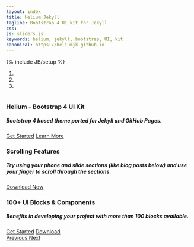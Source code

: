 ```yaml
---
layout: index
title: Helium Jekyll
tagline: Bootstrap 4 UI kit for Jekyll
css: 
js: sliders.js
keywords: helium, jekyll, bootstrap, UI, kit
canonical: https://heliumjk.github.io
---
```

{% include JB/setup %}
<!-- Content Area Start -->
<div id="content">
      <!-- sliders -->
      <div id="sliders">
        <div class="full-width">
          <!-- light slider -->
          <div id="light-slider" class="carousel slide">
            <div id="carousel-area">
              <div id="carousel-slider" class="carousel slide" data-ride="carousel">
                <ol class="carousel-indicators">
                  <li data-target="#carousel-slider" data-slide-to="0" class="active"></li>
                  <li data-target="#carousel-slider" data-slide-to="1"></li>
                  <li data-target="#carousel-slider" data-slide-to="2"></li>
                </ol>
                <div class="carousel-inner" role="listbox">
                  <div class="carousel-item active">
                    <img src="{{ BASE_PATH }}/assets/images/slider/bg-1.jpg" alt="">
                    <div class="carousel-caption">
                      <h3 class="slide-title animated fadeInDown"><span class="text-primary">Helium </span> - Bootstrap 4 UI Kit</h3>
                      <h5 class="slide-text animated fadeIn">Bootstrap 4 based theme ported for Jekyll and GitHub Pages.</h5>
                      <a href="#features" class="btn btn-lg btn-default-filled animated fadeInUp">Get Started</a>
                      <a href="https://github.com/heliumjk/heliumjk.github.io/" class="btn btn-lg btn-common animated fadeInUp">Learn More</a>
                    </div>
                  </div>
                  <div class="carousel-item">
                    <img src="{{ BASE_PATH }}/assets/images/slider/bg-2.jpg" alt="">
                    <div class="carousel-caption">
                      <h3 class="slide-title animated fadeInDown"><span class="text-primary">Scrolling</span> Features</h3>
                      <h5 class="slide-text animated fadeIn">Try using your phone and slide sections (like blog posts below) and use your finger to scroll through the sections.</h5>
                      <a href="https://github.com/heliumjk/heliumjk.github.io/" class="btn btn-lg btn-default-filled animated fadeInUp">Download Now</a>
                    </div>
                  </div>
                  <div class="carousel-item">
                    <img src="{{ BASE_PATH }}/assets/images/slider/bg-3.jpg" alt="">
                    <div class="carousel-caption">
                      <h3 class="slide-title animated fadeInDown"><span class="text-primary">100+ </span> UI Blocks & Components</h3>
                      <h5 class="slide-text animated fadeIn">Benefits in developing your project with more than 100 blocks available.</h5>
                      <a href="#features" class="btn btn-lg btn-default-filled animated fadeInUp">Get Started</a>
                      <a href="https://github.com/heliumjk/heliumjk.github.io/" class="btn btn-lg btn-common animated fadeInUp">Download</a>
                    </div>
                  </div>
                </div>
                <a class="carousel-control-prev" href="#carousel-slider" role="button" data-slide="prev">
                  <span class="carousel-control carousel-control-prev-icon" aria-hidden="true"></span>
                  <span class="sr-only">Previous</span>
                </a>
                <a class="carousel-control-next" href="#carousel-slider" role="button" data-slide="next">
                  <span class="carousel-control carousel-control-next-icon" aria-hidden="true"></span>
                  <span class="sr-only">Next</span>
                </a>
              </div>
            </div>
          </div>
        </div>
      </div>
      <!-- End sliders -->
      <!-- Content area end -->
</div>
